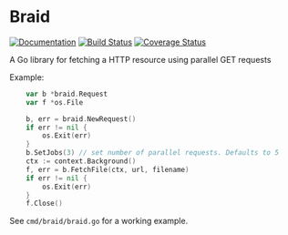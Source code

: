 # Braid

[![Documentation](https://godoc.org/github.com/porjo/braid?status.svg)](http://godoc.org/github.com/porjo/braid)
[![Build Status](https://travis-ci.org/porjo/braid.svg?branch=master)](https://travis-ci.org/porjo/braid)
[![Coverage Status](https://coveralls.io/repos/github/porjo/braid/badge.svg?branch=master)](https://coveralls.io/github/porjo/braid?branch=master)

A Go library for fetching a HTTP resource using parallel GET requests

Example:

```Go
	var b *braid.Request
	var f *os.File

	b, err = braid.NewRequest()
	if err != nil {
		os.Exit(err)
	}
	b.SetJobs(3) // set number of parallel requests. Defaults to 5
	ctx := context.Background()
	f, err = b.FetchFile(ctx, url, filename)
	if err != nil {
		os.Exit(err)
	}
	f.Close()
```

See `cmd/braid/braid.go` for a working example.

